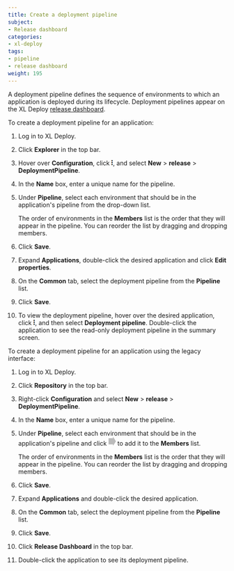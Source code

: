 ```yaml
---
title: Create a deployment pipeline
subject:
- Release dashboard
categories:
- xl-deploy
tags:
- pipeline
- release dashboard
weight: 195
---
```


A deployment pipeline defines the sequence of environments to which an application is deployed during its lifecycle. Deployment pipelines appear on the XL Deploy [release dashboard](/xl-deploy/concept/release-dashboard.html).

To create a deployment pipeline for an application:

1. Log in to XL Deploy.
1. Click **Explorer** in the top bar.
1. Hover over **Configuration**, click ![Explorer action menu](/images/menu_three_dots.png), and select **New** > **release** > **DeploymentPipeline**.
1. In the **Name** box, enter a unique name for the pipeline.
1. Under **Pipeline**, select each environment that should be in the application's pipeline from the drop-down list.

    The order of environments in the **Members** list is the order that they will appear in the pipeline. You can reorder the list by dragging and dropping members.

1. Click **Save**.
1. Expand **Applications**, double-click the desired application and click **Edit properties**.
1. On the **Common** tab, select the deployment pipeline from the **Pipeline** list.
1. Click **Save**.
1. To view the deployment pipeline, hover over the desired application, click ![Explorer action menu](/images/menu_three_dots.png), and then select **Deployment pipeline**. Double-click the application to see the read-only deployment pipeline in the summary screen.

To create a deployment pipeline for an application using the legacy interface:

1. Log in to XL Deploy.
1. Click **Repository** in the top bar.
1. Right-click **Configuration** and select **New** > **release** > **DeploymentPipeline**.
1. In the **Name** box, enter a unique name for the pipeline.
1. Under **Pipeline**, select each environment that should be in the application's pipeline and click ![Right arrow button](/images/button_add_container.png) to add it to the **Members** list.

    The order of environments in the **Members** list is the order that they will appear in the pipeline. You can reorder the list by dragging and dropping members.

1. Click **Save**.
1. Expand **Applications** and double-click the desired application.
1. On the **Common** tab, select the deployment pipeline from the **Pipeline** list.
1. Click **Save**.
1. Click **Release Dashboard** in the top bar.
1. Double-click the application to see its deployment pipeline.
